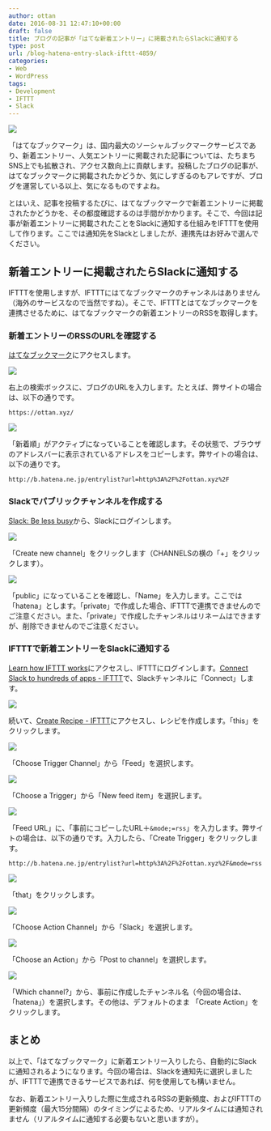 ```yaml
---
author: ottan
date: 2016-08-31 12:47:10+00:00
draft: false
title: ブログの記事が「はてな新着エントリー」に掲載されたらSlackに通知する
type: post
url: /blog-hatena-entry-slack-ifttt-4859/
categories:
- Web
- WordPress
tags:
- Development
- IFTTT
- Slack
---
```


![](/images/2016/08/160831-57c6ccdf04c70.png)






「はてなブックマーク」は、国内最大のソーシャルブックマークサービスであり、新着エントリー、人気エントリーに掲載された記事については、たちまちSNS上でも拡散され、アクセス数向上に貢献します。投稿したブログの記事が、はてなブックマークに掲載されたかどうか、気にしすぎるのもアレですが、ブログを運営している以上、気になるものですよね。





とはいえ、記事を投稿するたびに、はてなブックマークで新着エントリーに掲載されたかどうかを、その都度確認するのは手間がかかります。そこで、今回は記事が新着エントリーに掲載されたことをSlackに通知する仕組みをIFTTTを使用して作ります。ここでは通知先をSlackとしましたが、連携先はお好みで選んでください。





## 新着エントリーに掲載されたらSlackに通知する





IFTTTを使用しますが、IFTTTにはてなブックマークのチャンネルはありません（海外のサービスなので当然ですね）。そこで、IFTTTとはてなブックマークを連携させるために、はてなブックマークの新着エントリーのRSSを取得します。





### 新着エントリーのRSSのURLを確認する





[はてなブックマーク](http://b.hatena.ne.jp/)にアクセスします。





![](/images/2016/08/160831-57c6cce800e63.png)






右上の検索ボックスに、ブログのURLを入力します。たとえば、弊サイトの場合は、以下の通りです。




    
    https://ottan.xyz/





![](/images/2016/08/160831-57c6ccec88a7c.png)






「新着順」がアクティブになっていることを確認します。その状態で、ブラウザのアドレスバーに表示されているアドレスをコピーします。弊サイトの場合は、以下の通りです。




    
    http://b.hatena.ne.jp/entrylist?url=http%3A%2F%2Fottan.xyz%2F





### Slackでパブリックチャンネルを作成する





[Slack: Be less busy](https://slack.com/)から、Slackにログインします。





![](/images/2016/08/160831-57c6ccf11b89b.png)






「Create new channel」をクリックします（CHANNELSの横の「+」をクリックします）。





![](/images/2016/08/160831-57c6ccf5c3471.png)






「public」になっていることを確認し、「Name」を入力します。ここでは「hatena」とします。「private」で作成した場合、IFTTTで連携できませんのでご注意ください。また、「private」で作成したチャンネルはリネームはできますが、削除できませんのでご注意ください。





### IFTTTで新着エントリーをSlackに通知する





[Learn how IFTTT works](https://ifttt.com/)にアクセスし、IFTTTにログインします。[Connect Slack to hundreds of apps - IFTTT](https://ifttt.com/slack)で、Slackチャンネルに「Connect」します。





![](/images/2016/08/160831-57c6ccfa9ac43.png)






続いて、[Create Recipe - IFTTT](https://ifttt.com/myrecipes/personal/new)にアクセスし、レシピを作成します。「this」をクリックします。





![](/images/2016/08/160831-57c6ccff62a0f.png)






「Choose Trigger Channel」から「Feed」を選択します。





![](/images/2016/08/160831-57c6cd043e82a.png)






「Choose a Trigger」から「New feed item」を選択します。





![](/images/2016/08/160831-57c6cd099a150.png)






「Feed URL」に、「事前にコピーしたURL＋`&mode;=rss`」を入力します。弊サイトの場合は、以下の通りです。入力したら、「Create Trigger」をクリックします。




    
    http://b.hatena.ne.jp/entrylist?url=http%3A%2F%2Fottan.xyz%2F&mode=rss





![](/images/2016/08/160831-57c6cd0f6750d.png)






「that」をクリックします。





![](/images/2016/08/160831-57c6cd144a476.png)






「Choose Action Channel」から「Slack」を選択します。





![](/images/2016/08/160831-57c6cd1a4c7e7.png)






「Choose an Action」から「Post to channel」を選択します。





![](/images/2016/08/160831-57c6cd21c6d4e.png)






「Which channel?」から、事前に作成したチャンネル名（今回の場合は、「hatena」）を選択します。その他は、デフォルトのまま
「Create Action」をクリックします。





## まとめ





以上で、「はてなブックマーク」に新着エントリー入りしたら、自動的にSlackに通知されるようになります。今回の場合は、Slackを通知先に選択しましたが、IFTTTで連携できるサービスであれば、何を使用しても構いません。





なお、新着エントリー入りした際に生成されるRSSの更新頻度、およびIFTTTの更新頻度（最大15分間隔）のタイミングによるため、リアルタイムには通知されません（リアルタイムに通知する必要もないと思いますが）。
